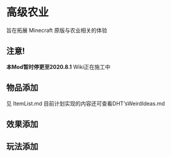 # 高级农业

旨在拓展 Minecraft 原版与农业相关的体验

## 注意!

**本Mod暂时停更至2020.8.1**
Wiki正在施工中

## 物品添加

见 ItemList.md 
目前计划实现的内容还可查看DHT‘sWeirdIdeas.md

## 效果添加

## 玩法添加
